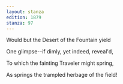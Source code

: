 ```yaml
---
layout: stanza
edition: 1879
stanza: 97
---
```


Would but the Desert of the Fountain yield

One glimpse--if dimly, yet indeed, reveal'd,

To which the fainting Traveler might spring,

As springs the trampled herbage of the field!